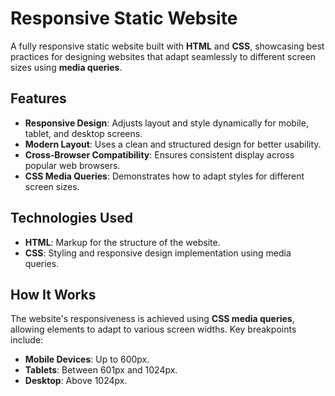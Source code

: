 # Responsive Static Website

A fully responsive static website built with **HTML** and **CSS**, showcasing best practices for designing websites that adapt seamlessly to different screen sizes using **media queries**.

## Features

- **Responsive Design**: Adjusts layout and style dynamically for mobile, tablet, and desktop screens.
- **Modern Layout**: Uses a clean and structured design for better usability.
- **Cross-Browser Compatibility**: Ensures consistent display across popular web browsers.
- **CSS Media Queries**: Demonstrates how to adapt styles for different screen sizes.

## Technologies Used

- **HTML**: Markup for the structure of the website.
- **CSS**: Styling and responsive design implementation using media queries.

## How It Works

The website's responsiveness is achieved using **CSS media queries**, allowing elements to adapt to various screen widths. Key breakpoints include:
- **Mobile Devices**: Up to 600px.
- **Tablets**: Between 601px and 1024px.
- **Desktop**: Above 1024px.
